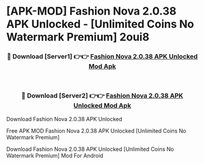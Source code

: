 # [APK-MOD] Fashion Nova 2.0.38 APK Unlocked - [Unlimited Coins No Watermark Premium] 2oui8



<div align="center">
<h3>🔴 Download [Server1] 👉👉 <a href="https://momento.my/?title=Fashion_Nova_2.0.38_APK_Unlocked">Fashion Nova 2.0.38 APK Unlocked Mod Apk</a></h3><br>

<h3>🔴 Download [Server2] 👉👉 <a href="https://momento.my/?title=Fashion_Nova_2.0.38_APK_Unlocked">Fashion Nova 2.0.38 APK Unlocked Mod Apk</a></h3>
</div>



Download Fashion Nova 2.0.38 APK Unlocked 

Free APK MOD Fashion Nova 2.0.38 APK Unlocked [Unlimited Coins No Watermark Premium]

Download Fashion Nova 2.0.38 APK Unlocked [Unlimited Coins No Watermark Premium] Mod For Android
